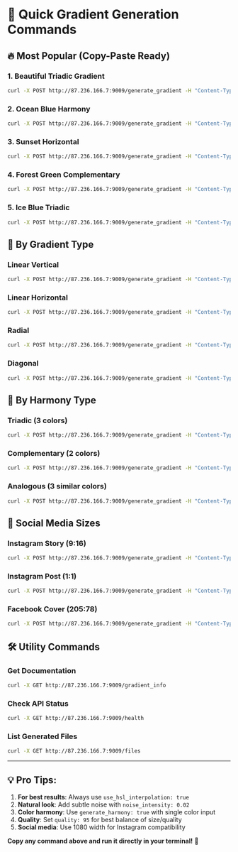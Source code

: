 # 🚀 Quick Gradient Generation Commands

## 🔥 Most Popular (Copy-Paste Ready)

### 1. Beautiful Triadic Gradient
```bash
curl -X POST http://87.236.166.7:9009/generate_gradient -H "Content-Type: application/json" -d '{"width":1080,"height":1350,"colors":["#FF6B6B"],"gradient_type":"linear","direction":"vertical","generate_harmony":true,"harmony_type":"triadic","use_hsl_interpolation":true,"add_noise":true,"noise_intensity":0.03}'
```

### 2. Ocean Blue Harmony
```bash
curl -X POST http://87.236.166.7:9009/generate_gradient -H "Content-Type: application/json" -d '{"width":1080,"height":1920,"colors":["#667EEA"],"gradient_type":"radial","direction":"vertical","generate_harmony":true,"harmony_type":"analogous","use_hsl_interpolation":true,"add_noise":true,"noise_intensity":0.01}'
```

### 3. Sunset Horizontal
```bash
curl -X POST http://87.236.166.7:9009/generate_gradient -H "Content-Type: application/json" -d '{"width":1080,"height":1350,"colors":["#FF6B6B","#4ECDC4"],"gradient_type":"linear","direction":"horizontal","use_hsl_interpolation":true,"add_noise":true,"noise_intensity":0.025}'
```

### 4. Forest Green Complementary
```bash
curl -X POST http://87.236.166.7:9009/generate_gradient -H "Content-Type: application/json" -d '{"width":1080,"height":1350,"colors":["#134E5E"],"gradient_type":"linear","direction":"vertical","generate_harmony":true,"harmony_type":"complementary","use_hsl_interpolation":true,"add_noise":true,"noise_intensity":0.02}'
```

### 5. Ice Blue Triadic
```bash
curl -X POST http://87.236.166.7:9009/generate_gradient -H "Content-Type: application/json" -d '{"width":1080,"height":1350,"colors":["#667EEA","#764BA2","#F093FB"],"gradient_type":"linear","direction":"vertical","use_hsl_interpolation":true,"add_noise":true,"noise_intensity":0.02}'
```

## 🎨 By Gradient Type

### Linear Vertical
```bash
curl -X POST http://87.236.166.7:9009/generate_gradient -H "Content-Type: application/json" -d '{"width":1080,"height":1350,"colors":["#FF6B6B","#4ECDC4","#45B7D1"],"gradient_type":"linear","direction":"vertical","use_hsl_interpolation":true,"add_noise":true,"noise_intensity":0.025}'
```

### Linear Horizontal
```bash
curl -X POST http://87.236.166.7:9009/generate_gradient -H "Content-Type: application/json" -d '{"width":1080,"height":1350,"colors":["#FF6B6B","#4ECDC4","#45B7D1","#FDCB6E"],"gradient_type":"linear","direction":"horizontal","use_hsl_interpolation":true,"add_noise":true,"noise_intensity":0.02}'
```

### Radial
```bash
curl -X POST http://87.236.166.7:9009/generate_gradient -H "Content-Type: application/json" -d '{"width":1080,"height":1080,"colors":["#FFFFFF","#FF6B6B"],"gradient_type":"radial","direction":"vertical","use_hsl_interpolation":true,"add_noise":true,"noise_intensity":0.015}'
```

### Diagonal
```bash
curl -X POST http://87.236.166.7:9009/generate_gradient -H "Content-Type: application/json" -d '{"width":1080,"height":1350,"colors":["#FF6B6B","#4ECDC4","#45B7D1"],"gradient_type":"diagonal","direction":"diagonal","use_hsl_interpolation":true,"add_noise":true,"noise_intensity":0.03}'
```

## 🎯 By Harmony Type

### Triadic (3 colors)
```bash
curl -X POST http://87.236.166.7:9009/generate_gradient -H "Content-Type: application/json" -d '{"width":1080,"height":1350,"colors":["#FF6B6B"],"generate_harmony":true,"harmony_type":"triadic","use_hsl_interpolation":true,"add_noise":true}'
```

### Complementary (2 colors)
```bash
curl -X POST http://87.236.166.7:9009/generate_gradient -H "Content-Type: application/json" -d '{"width":1080,"height":1350,"colors":["#FF6B6B"],"generate_harmony":true,"harmony_type":"complementary","use_hsl_interpolation":true,"add_noise":true}'
```

### Analogous (3 similar colors)
```bash
curl -X POST http://87.236.166.7:9009/generate_gradient -H "Content-Type: application/json" -d '{"width":1080,"height":1350,"colors":["#667EEA"],"generate_harmony":true,"harmony_type":"analogous","use_hsl_interpolation":true,"add_noise":true}'
```

## 📱 Social Media Sizes

### Instagram Story (9:16)
```bash
curl -X POST http://87.236.166.7:9009/generate_gradient -H "Content-Type: application/json" -d '{"width":1080,"height":1920,"colors":["#667EEA"],"gradient_type":"radial","generate_harmony":true,"harmony_type":"analogous","use_hsl_interpolation":true,"add_noise":true,"noise_intensity":0.01}'
```

### Instagram Post (1:1)
```bash
curl -X POST http://87.236.166.7:9009/generate_gradient -H "Content-Type: application/json" -d '{"width":1080,"height":1080,"colors":["#FF6B6B"],"generate_harmony":true,"harmony_type":"triadic","use_hsl_interpolation":true,"add_noise":true}'
```

### Facebook Cover (205:78)
```bash
curl -X POST http://87.236.166.7:9009/generate_gradient -H "Content-Type: application/json" -d '{"width":820,"height":312,"colors":["#667EEA","#764BA2"],"gradient_type":"linear","direction":"horizontal","use_hsl_interpolation":true,"add_noise":true,"noise_intensity":0.02}'
```

## 🛠️ Utility Commands

### Get Documentation
```bash
curl -X GET http://87.236.166.7:9009/gradient_info
```

### Check API Status
```bash
curl -X GET http://87.236.166.7:9009/health
```

### List Generated Files
```bash
curl -X GET http://87.236.166.7:9009/files
```

---

## 💡 Pro Tips:

1. **For best results**: Always use `use_hsl_interpolation: true`
2. **Natural look**: Add subtle noise with `noise_intensity: 0.02`
3. **Color harmony**: Use `generate_harmony: true` with single color input
4. **Quality**: Set `quality: 95` for best balance of size/quality
5. **Social media**: Use 1080 width for Instagram compatibility

**Copy any command above and run it directly in your terminal!** 🚀
